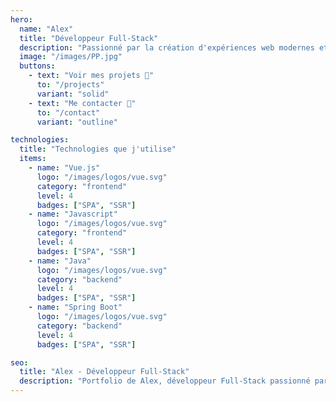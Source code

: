 ```yaml
---
hero:
  name: "Alex"
  title: "Développeur Full-Stack"
  description: "Passionné par la création d'expériences web modernes et performantes"
  image: "/images/PP.jpg"
  buttons:
    - text: "Voir mes projets 🚀"
      to: "/projects"
      variant: "solid"
    - text: "Me contacter 📧"
      to: "/contact" 
      variant: "outline"

technologies:
  title: "Technologies que j'utilise"
  items:
    - name: "Vue.js"
      logo: "/images/logos/vue.svg"
      category: "frontend"
      level: 4
      badges: ["SPA", "SSR"]
    - name: "Javascript"
      logo: "/images/logos/vue.svg"
      category: "frontend"
      level: 4
      badges: ["SPA", "SSR"]
    - name: "Java"
      logo: "/images/logos/vue.svg"
      category: "backend"
      level: 4
      badges: ["SPA", "SSR"]
    - name: "Spring Boot"
      logo: "/images/logos/vue.svg"
      category: "backend"
      level: 4
      badges: ["SPA", "SSR"]

seo:
  title: "Alex - Développeur Full-Stack"
  description: "Portfolio de Alex, développeur Full-Stack passionné par les technologies web modernes"
---
```



